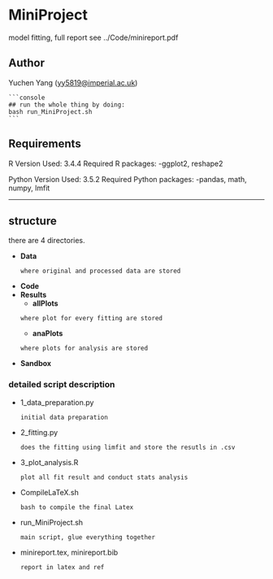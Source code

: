 # MiniProject
model fitting, full report see ../Code/minireport.pdf

## Author
Yuchen Yang (yy5819@imperial.ac.uk)

    ```console
    ## run the whole thing by doing:
    bash run_MiniProject.sh
    ```

## Requirements
R Version Used: 3.4.4
Required R packages:
    -ggplot2, reshape2
    
Python Version Used: 3.5.2
Required Python packages:
    -pandas, math, numpy, lmfit

***

## structure
there are 4 directories.
- **Data** 
    ```
    where original and processed data are stored
    ```
- **Code** 
- **Results** 
    - **allPlots** 
    ```
    where plot for every fitting are stored
    ```
    - **anaPlots**
    ```
    where plots for analysis are stored
    ```
- **Sandbox** 


### detailed script description
- 1_data_preparation.py
    ```
    initial data preparation
    ```
- 2_fitting.py
    ```
    does the fitting using limfit and store the resutls in .csv
    ```
- 3_plot_analysis.R
    ```
    plot all fit result and conduct stats analysis
    ```
- CompileLaTeX.sh
    ```
    bash to compile the final Latex
    ```
- run_MiniProject.sh
    ```
    main script, glue everything together
    ```
- minireport.tex, minireport.bib
    ```
    report in latex and ref
    ```
